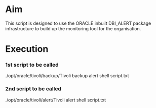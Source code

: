 
# Aim 

This script is designed to use the ORACLE inbuilt DBI_ALERT package infrastructure to build up the monitoring tool for the organisation.

# Execution 

### 1st script to be called

./opt/oracle/tivoli/backup/Tivoli backup alert shell script.txt

### 2nd script to be called

./opt/oracle/tivoli/alert/Tivoli alert shell script.txt

